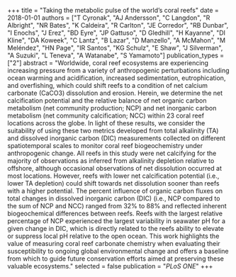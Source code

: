 +++
title = "Taking the metabolic pulse of the world’s coral reefs"
date = 2018-01-01
authors = ["T Cyronak", "AJ Andersson", "C Langdon", "R Albright", "NR Bates", "K Caldeira", "R Carlton", "JE Corredor", "RB Dunbar", "I Enochs", "J Erez", "BD Eyre", "JP Gattuso", "D Gledhill", "H Kayanne", "DI Kline", "DA Koweek", "C Lantz", "B Lazar", "D Manzello", "A McMahon", "M Meléndez", "HN Page", "IR Santos", "KG Schulz", "E Shaw", "J Silverman", "A Suzuki", "L Teneva", "A Watanabe", "S Yamamoto"]
publication_types = ["2"]
abstract = "Worldwide, coral reef ecosystems are experiencing increasing pressure from a variety of anthropogenic perturbations including ocean warming and acidification, increased sedimentation, eutrophication, and overfishing, which could shift reefs to a condition of net calcium carbonate (CaCO3) dissolution and erosion. Herein, we determine the net calcification potential and the relative balance of net organic carbon metabolism (net community production; NCP) and net inorganic carbon metabolism (net community calcification; NCC) within 23 coral reef locations across the globe. In light of these results, we consider the suitability of using these two metrics developed from total alkalinity (TA) and dissolved inorganic carbon (DIC) measurements collected on different spatiotemporal scales to monitor coral reef biogeochemistry under anthropogenic change. All reefs in this study were net calcifying for the majority of observations as inferred from alkalinity depletion relative to offshore, although occasional observations of net dissolution occurred at most locations. However, reefs with lower net calcification potential (i.e., lower TA depletion) could shift towards net dissolution sooner than reefs with a higher potential. The percent influence of organic carbon fluxes on total changes in dissolved inorganic carbon (DIC) (i.e., NCP compared to the sum of NCP and NCC) ranged from 32% to 88% and reflected inherent biogeochemical differences between reefs. Reefs with the largest relative percentage of NCP experienced the largest variability in seawater pH for a given change in DIC, which is directly related to the reefs ability to elevate or suppress local pH relative to the open ocean. This work highlights the value of measuring coral reef carbonate chemistry when evaluating their susceptibility to ongoing global environmental change and offers a baseline from which to guide future conservation efforts aimed at preserving these valuable ecosystems."
selected = false
publication = "*PLoS ONE*"
+++

